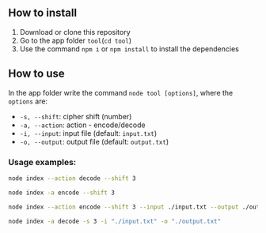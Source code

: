 
## How to install

1. Download or clone this repository
2. Go to the app folder `tool`(`cd tool`)
3. Use the command `npm i` or `npm install` to install the dependencies

## How to use

In the app folder write the command `node tool [options]`, where the `options` are:
* `-s, --shift`: cipher shift (number)
* `-a, --action`: action - encode/decode 
* `-i, --input`: input file (default: `input.txt`)
* `-o, --output`: output file (default: `output.txt`)

### Usage examples:

```bash
node index --action decode --shift 3

```

```bash
node index -a encode --shift 3
```

```bash
node index --action encode --shift 3 --input ./input.txt --output ./output.txt
```

```bash
node index -a decode -s 3 -i "./input.txt" -o "./output.txt"
```